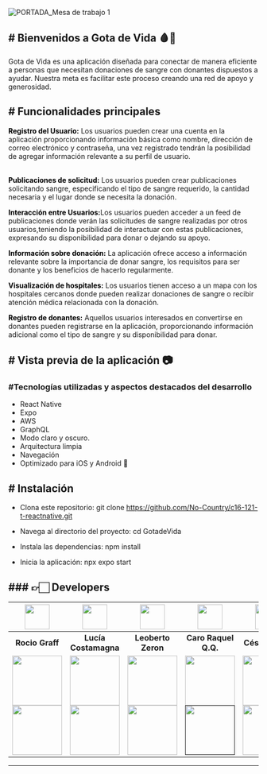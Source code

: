 





![PORTADA_Mesa de trabajo 1](https://github.com/No-Country/c16-121-t-reactnative/assets/130777997/dbd2ade0-fa63-487e-9d32-bc4e327e489c)

<h2># Bienvenidos a Gota de Vida 🩸📲  </h2>  
<p>Gota de Vida es una aplicación diseñada para conectar de manera eficiente a personas que necesitan donaciones de sangre con donantes dispuestos a ayudar. Nuestra meta es facilitar este proceso  creando una red de apoyo y generosidad.</p>

<h2># Funcionalidades principales </h2>
<strong style="color: black;">Registro del Usuario:</strong> Los usuarios pueden crear una cuenta en la aplicación proporcionando información básica como nombre, dirección de correo electrónico y contraseña, una vez registrado tendrán la posibilidad de agregar información relevante a su perfil de usuario.
<br></br>

<strong style="color: black;">Publicaciones de solicitud:</strong> Los usuarios pueden crear publicaciones solicitando sangre, especificando el tipo de sangre requerido, la cantidad necesaria y el lugar donde se necesita la donación.

<strong style="color: black;">Interacción entre Usuarios:</strong>Los usuarios pueden acceder a un feed de publicaciones donde verán las solicitudes de sangre realizadas por otros usuarios,teniendo la posibilidad de interactuar con estas publicaciones, expresando su disponibilidad para donar o dejando su apoyo.

<strong style="color: black;">Información sobre donación:</strong> La aplicación ofrece acceso a información relevante sobre la importancia de donar sangre, los requisitos para ser donante y los beneficios de hacerlo regularmente.


<strong style="color: black;">Visualización de hospitales:</strong> Los usuarios tienen acceso a un mapa con los hospitales cercanos donde pueden realizar donaciones de sangre o recibir atención médica relacionada con la donación.

<strong style="color: black;">Registro de donantes:</strong> Aquellos usuarios interesados en convertirse en donantes pueden registrarse en la aplicación, proporcionando información adicional como el tipo de sangre y su disponibilidad para donar.

<h2># Vista previa de la aplicación 📷</h2>

<h3>#Tecnologías utilizadas y aspectos destacados del desarrollo </h3>

- React Native
- Expo
- AWS
- GraphQL
- Modo claro y oscuro. 
- Arquitectura limpia 
- Navegación 
- Optimizado para iOS y Android 📱

<h2># Instalación</h2>

- Clona este repositorio: git clone https://github.com/No-Country/c16-121-t-reactnative.git

- Navega al directorio del proyecto: cd GotadeVida
- Instala las dependencias: npm install   
- Inicia la aplicación: npx expo start



<h2> ### 👉🏻 Developers</h2>

| <img src="https://avatars.githubusercontent.com/u/39743523?s=400&u=fe8567cd221ee31e7d4ebe8d85da673662703204&v=4" width=50>| <img src="https://avatars.githubusercontent.com/u/96883950?v=4" width=50>| <img src="https://avatars.githubusercontent.com/u/10091991?v=4" width=50>| <img src="https://avatars.githubusercontent.com/u/125221103?v=4" width=50>| <img src="https://avatars.githubusercontent.com/u/115671323?v=4" width=50>| <img src="https://avatars.githubusercontent.com/u/62658095?v=4" width=50>| <img src="https://avatars.githubusercontent.com/u/130777997?v=4" width=50>
|:-:|:-:|:-:|:-:|:-:|:-:|:-:|
| **Rocio Graff**| **Lucía Costamagna**| **Leoberto Zeron**| **Caro Raquel Q.Q.**| **César Halier**| **Mariana Potichkin**| **Vero Campero**|
| <a href="https://github.com/rociograff"><img src="https://img.shields.io/badge/github-%23121011.svg?&style=for-the-badge&logo=github&logoColor=white" width=100/></a> <a href="https://www.linkedin.com/in/rocio-graff/"><img src="https://img.shields.io/badge/linkedin%20-%230077B5.svg?&style=for-the-badge&logo=linkedin&logoColor=white" width=100/></a>| <a href="https://github.com/Lucostamagna"><img src="https://img.shields.io/badge/github-%23121011.svg?&style=for-the-badge&logo=github&logoColor=white" width=100/></a> <a href="https://www.linkedin.com/in/luciacostamagna/"><img src="https://img.shields.io/badge/linkedin%20-%230077B5.svg?&style=for-the-badge&logo=linkedin&logoColor=white" width=100/></a> | <a href="https://github.com/zerontec"><img src="https://img.shields.io/badge/github-%23121011.svg?&style=for-the-badge&logo=github&logoColor=white" width=100/></a> <a href="https://www.linkedin.com/in/leoberto-zeron/"><img src="https://img.shields.io/badge/linkedin%20-%230077B5.svg?&style=for-the-badge&logo=linkedin&logoColor=white" width=100/></a> | <a href="https://github.com/CaroRlQ"><img src="https://img.shields.io/badge/github-%23121011.svg?&style=for-the-badge&logo=github&logoColor=white" width=100/></a> <a href=""><img src="https://img.shields.io/badge/linkedin%20-%230077B5.svg?&style=for-the-badge&logo=linkedin&logoColor=white" width=100/></a> | <a href="https://github.com/haliercesr"><img src="https://img.shields.io/badge/github-%23121011.svg?&style=for-the-badge&logo=github&logoColor=white" width=100/></a> <a href="https://www.linkedin.com/in/cesaralexanderhalier/"><img src="https://img.shields.io/badge/linkedin%20-%230077B5.svg?&style=for-the-badge&logo=linkedin&logoColor=white" width=100/></a> | <a href="https://github.com/MarPotichkin"><img src="https://img.shields.io/badge/github-%23121011.svg?&style=for-the-badge&logo=github&logoColor=white" width=100/></a> <a href="https://www.linkedin.com/in/mariana-potichkin/"><img src="https://img.shields.io/badge/linkedin%20-%230077B5.svg?&style=for-the-badge&logo=linkedin&logoColor=white" width=100/></a>| <a href="https://github.com/verocampero"><img src="https://img.shields.io/badge/github-%23121011.svg?&style=for-the-badge&logo=github&logoColor=white" width=100/></a> <a href="https://www.linkedin.com/in/veronica-campero-frontend/"><img src="https://img.shields.io/badge/linkedin%20-%230077B5.svg?&style=for-the-badge&logo=linkedin&logoColor=white" width=100/></a>|




<hr/>

